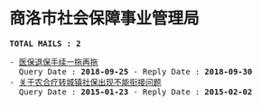 # 商洛市社会保障事业管理局
<pre><b>TOTAL MAILS : 2</b></pre>
<pre>
- <a href="../../categories/mails/4929.md">医保退保手续一拖再拖</a><br/>  Query Date : <b>2018-09-25</b> - Reply Date : <b>2018-09-30</b>
- <a href="../../categories/mails/2946.md">关于农合疗转城镇社保出现不能衔接问题</a><br/>  Query Date : <b>2015-01-23</b> - Reply Date : <b>2015-02-02</b>
</pre>